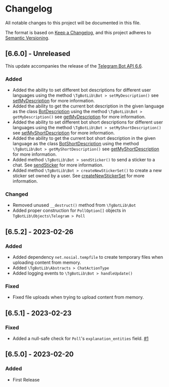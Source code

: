 # Changelog

All notable changes to this project will be documented in this file.

The format is based on [Keep a Changelog](https://keepachangelog.com/en/1.0.0/),
and this project adheres to [Semantic Versioning](https://semver.org/spec/v2.0.0.html).

## [6.6.0] - Unreleased

This update accompanies the release of the [Telegram Bot API 6.6](https://core.telegram.org/bots/api#march-9-2023).

### Added
 * Added the ability to set different bot descriptions for different user languages using the method `\TgBotLib\Bot > setMyDescription()`
   see [setMyDescription](https://core.telegram.org/bots/api#setmydescription) for more information.
 * Added the ability to get the current bot description in the given language as the class [BotDescription](https://core.telegram.org/bots/api#botdescription)
   using the method `\TgBotLib\Bot > getMyDescription()` see [getMyDescription](https://core.telegram.org/bots/api#getmydescription) for more information.
 * Added the ability to set different bot short descriptions for different user languages using the method `\TgBotLib\Bot > setMyShortDescription()`
   see [setMyShortDescription](https://core.telegram.org/bots/api#setmyshortdescription) for more information.
 * Added the ability to get the current bot short description in the given language as the class [BotShortDescription](https://core.telegram.org/bots/api#botshortdescription)
   using the method `\TgBotLib\Bot > getMyShortDescription()` see [getMyShortDescription](https://core.telegram.org/bots/api#getmyshortdescription) for more information.
 * Added method `\TgBotLib\Bot > sendSticker()` to send a sticker to a chat. See [sendSticker](https://core.telegram.org/bots/api#sendsticker) for more information.
 * Added method `\TgBotLib\Bot > createNewStickerSet()` to create a new sticker set owned by a user. See [createNewStickerSet](https://core.telegram.org/bots/api#createnewstickerset) for more information.

### Changed
 * Removed unused `__destruct()` method from `\TgBotLib\Bot`
 * Added proper construction for `PollOption[]` objects in `TgBotLib\Objects\Telegram > Poll`

## [6.5.2] - 2023-02-26

### Added
 * Added dependency `net.nosial.tempfile` to create temporary files when uploading content from memory.
 * Added `\TgBotLib\Abstracts > ChatActionType`
 * Added logging events to `\TgBotLib\Bot > handleUpdate()`

### Fixed
 * Fixed file uploads when trying to upload content from memory.


## [6.5.1] - 2023-02-23

### Fixed
 * Added a null-safe check for `Poll`'s `explanation_entities` field. [#1](https://git.n64.cc/nosial/libs/tgbot/-/issues/1)


## [6.5.0] - 2023-02-20

### Added
 * First Release
